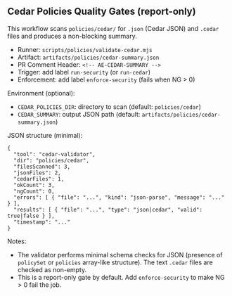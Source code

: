 ## Cedar Policies Quality Gates (report-only)

This workflow scans `policies/cedar/` for `.json` (Cedar JSON) and `.cedar` files and produces a non-blocking summary.

- Runner: `scripts/policies/validate-cedar.mjs`
- Artifact: `artifacts/policies/cedar-summary.json`
- PR Comment Header: `<!-- AE-CEDAR-SUMMARY -->`
- Trigger: add label `run-security` (or `run-cedar`)
- Enforcement: add label `enforce-security` (fails when NG > 0)

Environment (optional):
- `CEDAR_POLICIES_DIR`: directory to scan (default: `policies/cedar`)
- `CEDAR_SUMMARY`: output JSON path (default: `artifacts/policies/cedar-summary.json`)

JSON structure (minimal):
```
{
  "tool": "cedar-validator",
  "dir": "policies/cedar",
  "filesScanned": 3,
  "jsonFiles": 2,
  "cedarFiles": 1,
  "okCount": 3,
  "ngCount": 0,
  "errors": [ { "file": "...", "kind": "json-parse", "message": "..." } ],
  "results": [ { "file": "...", "type": "json|cedar", "valid": true|false } ],
  "timestamp": "..."
}
```

Notes:
- The validator performs minimal schema checks for JSON (presence of `policySet` or `policies` array-like structure). The text `.cedar` files are checked as non-empty.
- This is a report-only gate by default. Add `enforce-security` to make NG > 0 fail the job.


